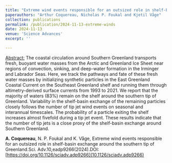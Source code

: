 ```yaml
---
title: "Extreme wind events responsible for an outsized role in shelf-basin exchange around the southern tip of Greenland"
paperauthors: "Arthur Coquereau, Nicholas P. Foukal and Kjetil Våge"
collection: publications
permalink: /publication/2024-11-13-extreme-winds
date: 2024-11-13
venue: 'Science Advances'
excerpt: ''

---
```

<u>Abstract:</u> The coastal circulation around Southern Greenland transports fresh, buoyant water masses from the Arctic and Greenland Ice Sheet near regions of convection, sinking, and deep-water formation in the Irminger and Labrador Seas. Here, we track the pathways and fate of these fresh water masses by initializing synthetic particles in the East Greenland Coastal Current on the Southeast Greenland shelf and running them through altimetry-derived surface currents from 1993 to 2021. We report that the majority of waters (83%) remain on the shelf around the southern tip of Greenland. Variability in the shelf-basin exchange of the remaining particles closely follows the number of tip jet wind events on seasonal and interannual timescales. The probability of a particle exiting the shelf increases almost fivefold during a tip jet event. These results indicate that the number of tip jets is a close proxy of the shelf-basin exchange around Southern Greenland.

**A. Coquereau**, N. P. Foukal and K. Våge, Extreme wind events responsible for an outsized role in shelf-basin exchange around the southern tip of Greenland.Sci. Adv.10,eadp9266(2024).DOI:[https://doi.org/10.1126/sciadv.adp9266](10.1126/sciadv.adp9266)
